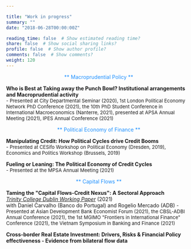 ```yaml
---

title: "Work in progress"
summary: ""
date: "2018-06-28T00:00:00Z"

reading_time: false  # Show estimated reading time?
share: false  # Show social sharing links?
profile: false  # Show author profile?
comments: false  # Show comments?
weight: 120
---
```


<p align="center"><span style=color:DodgerBlue>** Macroprudential Policy **</span></p>
  
**Who is Best at Taking away the Punch Bowl? Institutional arrangements and Macroprudential activity**  
<font size="2">   - Presented at City Departmental Seminar (2020), 1st London Political Economy Network PhD Conference (2021), the 10th PhD Student Conference in International Macroeconomics (Nanterre, 2021), presented at APSA Annual Meeting (2021), IPES Annual Conference (2021)  </font>  
  
<p align="center"><span style=color:DodgerBlue>** Political Economy of Finance **</span></p>
  
**Manipulating Credit: How Political Cycles drive Credit Booms**  
<font size="2">   - Presented at CESifo Workshop on Political Economy (Dresden, 2019), Economics and Politics Workshop (Brussels, 2019) </font> 
  
**Fueling or Leaning: The Political Economy of Credit Cycles**  
<font size="2">    - Presented at the MPSA Annual Meeting (2021) </font>  
  
<p align="center"><span style=color:DodgerBlue>** Capital Flows **</span></p>
 
   **Taming the "Capital Flows-Credit Nexus": A Sectoral Approach**  
[*Trinity College Dublin Working Paper*](https://ideas.repec.org/p/tcd/tcduee/tep0921.html) (2021)  
 with Daniel Carvalho (Banco do Portugal) and Rogelio Mercado (ADB)
<font size="2">   - Presented at Asian Development Bank Economist Forum (2021), the CBSL-ADBI Annual Conference (2021), the 1st MGIMO "Frontiers in International Finance" Conference (2021), the Vietnam Symposium in Banking and Finance (2021)  </font> 

**Cross-border Real Estate Investment: Drivers, Risks & Financial Policy effectiveness - Evidence from bilateral flow data**  
